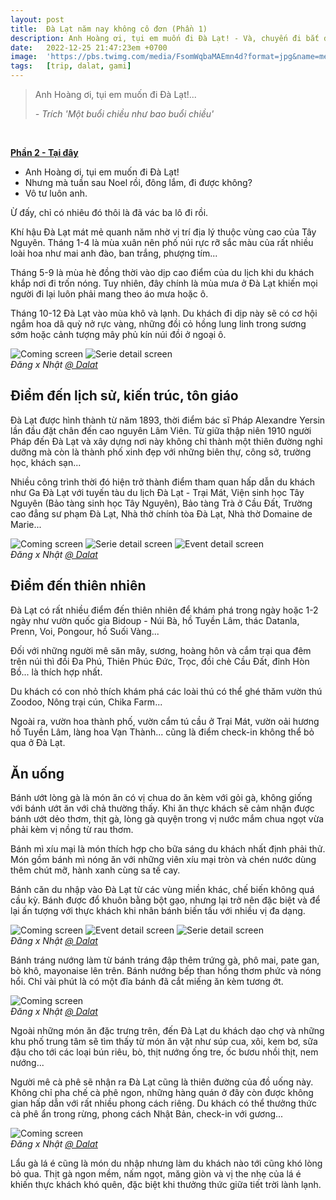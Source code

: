 ```yaml
---
layout: post
title:  Đà Lạt năm nay không cô đơn (Phần 1)
description: Anh Hoàng ơi, tụi em muốn đi Đà Lạt! - Và, chuyến đi bắt đầu...
date:   2022-12-25 21:47:23em +0700
image:  'https://pbs.twimg.com/media/FsomWqbaMAEmn4d?format=jpg&name=medium'
tags:   [trip, dalat, gami]
---
```


> Anh Hoàng ơi, tụi em muốn đi Đà Lạt!...
>
> <cite>- Trích 'Một buổi chiều như bao buổi chiều'</cite>
<br>

**[Phần 2 - Tại đây](/blog/da-lat-nam-nay-khong-co-don-phan-2)**

- Anh Hoàng ơi, tụi em muốn đi Đà Lạt!
- Nhưng mà tuần sau Noel rồi, đông lắm, đi được không?
- Vô tư luôn anh.

Ừ đấy, chỉ có nhiêu đó thôi là đã vác ba lô đi rồi.

Khí hậu Đà Lạt mát mẻ quanh năm nhờ vị trí địa lý thuộc vùng cao của Tây Nguyên. Tháng 1-4 là mùa xuân nên phố núi rực rỡ sắc màu của rất nhiều loài hoa như mai anh đào, ban trắng, phượng tím...

Tháng 5-9 là mùa hè đồng thời vào dịp cao điểm của du lịch khi du khách khắp nơi đi trốn nóng. Tuy nhiên, đây chính là mùa mưa ở Đà Lạt khiến mọi người đi lại luôn phải mang theo áo mưa hoặc ô.

Tháng 10-12 Đà Lạt vào mùa khô và lạnh. Du khách đi dịp này sẽ có cơ hội ngắm hoa dã quỳ nở rực vàng, những đồi cỏ hồng lung linh trong sương sớm hoặc cảnh tượng mây phủ kín núi đồi ở ngoại ô.

<div class="gallery-box">
  <div class="gallery">
    <img src="https://pbs.twimg.com/media/FsoikNhakAIR7mj?format=jpg&name=medium" loading="lazy" alt="Coming screen">
    <img src="https://pbs.twimg.com/media/FsoikNgaAAAuk2k?format=jpg&name=medium" loading="lazy" alt="Serie detail screen">
  </div>
  <em>Đăng x Nhật <a href="https://apps.apple.com/app/race-weather-app/id6444075511"> @ Dalat</a></em>
</div>

## Điểm đến lịch sử, kiến trúc, tôn giáo

Đà Lạt được hình thành từ năm 1893, thời điểm bác sĩ Pháp Alexandre Yersin lần đầu đặt chân đến cao nguyên Lâm Viên. Từ giữa thập niên 1910 người Pháp đến Đà Lạt và xây dựng nơi này không chỉ thành một thiên đường nghỉ dưỡng mà còn là thành phố xinh đẹp với những biên thự, công sở, trường học, khách sạn...

Nhiều công trình thời đó hiện trở thành điểm tham quan hấp dẫn du khách như Ga Đà Lạt với tuyến tàu du lịch Đà Lạt - Trại Mát, Viện sinh học Tây Nguyên (Bảo tàng sinh học Tây Nguyên), Bảo tàng Trà ở Cầu Đất, Trường cao đẳng sư phạm Đà Lạt, Nhà thờ chính tòa Đà Lạt, Nhà thờ Domaine de Marie...

<div class="gallery-box">
  <div class="gallery">
    <img src="https://pbs.twimg.com/media/FsoikNkaQAAQIvo?format=jpg&name=medium" loading="lazy" alt="Coming screen">
    <img src="https://pbs.twimg.com/media/FsoiwnKaYAQ8EUK?format=jpg&name=medium" loading="lazy" alt="Serie detail screen">
    <img src="https://pbs.twimg.com/media/Fsoi1kzaUAADtVb?format=jpg&name=medium" loading="lazy" alt="Event detail screen">
  </div>
  <em>Đăng x Nhật <a href="https://apps.apple.com/app/race-weather-app/id6444075511">@ Dalat</a></em>
</div>

## Điểm đến thiên nhiên

Đà Lạt có rất nhiều điểm đến thiên nhiên để khám phá trong ngày hoặc 1-2 ngày như vườn quốc gia Bidoup - Núi Bà, hồ Tuyền Lâm, thác Datanla, Prenn, Voi, Pongour, hồ Suối Vàng...

Đối với những người mê săn mây, sương, hoàng hôn và cắm trại qua đêm trên núi thì đồi Đa Phú, Thiên Phúc Đức, Trọc, đồi chè Cầu Đất, đỉnh Hòn Bồ... là thích hợp nhất.

Du khách có con nhỏ thích khám phá các loài thú có thể ghé thăm vườn thú Zoodoo, Nông trại cún, Chika Farm...

Ngoài ra, vườn hoa thành phố, vườn cẩm tú cầu ở Trại Mát, vườn oải hương hồ Tuyền Lâm, làng hoa Vạn Thành... cũng là điểm check-in không thể bỏ qua ở Đà Lạt.


## Ăn uống

Bánh ướt lòng gà là món ăn có vị chua do ăn kèm với gỏi gà, không giống với bánh ướt ăn với chả thường thấy. Khi ăn thực khách sẽ cảm nhận được bánh ướt dẻo thơm, thịt gà, lòng gà quyện trong vị nước mắm chua ngọt vừa phải kèm vị nồng từ rau thơm.

Bánh mì xíu mại là món thích hợp cho bữa sáng du khách nhất định phải thử. Món gồm bánh mì nóng ăn với những viên xíu mại tròn và chén nước dùng thêm chút mỡ, hành xanh cùng sa tế cay.

Bánh căn du nhập vào Đà Lạt từ các vùng miền khác, chế biến không quá cầu kỳ. Bánh được đổ khuôn bằng bột gạo, nhưng lại trở nên đặc biệt và để lại ấn tượng với thực khách khi nhân bánh biến tấu với nhiều vị đa dạng.

<div class="gallery-box">
  <div class="gallery">
    <img src="https://pbs.twimg.com/media/FsoiwnGaUAAs1Ty?format=jpg&name=medium" loading="lazy" alt="Coming screen">
    <img src="https://pbs.twimg.com/media/Fsoi1kxakAAUk-E?format=jpg&name=medium" loading="lazy" alt="Event detail screen">
    <img src="https://pbs.twimg.com/media/FsoiwnPaYAEmkpf?format=jpg&name=medium" loading="lazy" alt="Serie detail screen">
  </div>
  <em>Đăng x Nhật <a href="https://apps.apple.com/app/race-weather-app/id6444075511">@ Dalat</a></em>
</div>

Bánh tráng nướng làm từ bánh tráng đập thêm trứng gà, phô mai, pate gan, bò khô, mayonaise lên trên. Bánh nướng bếp than hồng thơm phức và nóng hổi. Chỉ vài phút là có một đĩa bánh đã cắt miếng ăn kèm tương ớt.

<div class="gallery-box">
  <div class="gallery">
    <img src="https://pbs.twimg.com/media/Fsoj08uaQAAVB5C?format=jpg&name=medium" loading="lazy" alt="Coming screen">
  </div>
  <em>Đăng x Nhật <a href="https://apps.apple.com/app/race-weather-app/id6444075511">@ Dalat</a></em>
</div>

Ngoài những món ăn đặc trưng trên, đến Đà Lạt du khách dạo chợ và những khu phố trung tâm sẽ tìm thấy từ món ăn vặt như súp cua, xôi, kem bơ, sữa đậu cho tới các loại bún riêu, bò, thịt nướng ống tre, ốc bươu nhồi thịt, nem nướng...

Người mê cà phê sẽ nhận ra Đà Lạt cũng là thiên đường của đồ uống này. Không chỉ pha chế cà phê ngon, những hàng quán ở đây còn được không gian hấp dẫn với rất nhiều phong cách riêng. Du khách có thể thưởng thức cà phê ẩn trong rừng, phong cách Nhật Bản, check-in với gương...

<div class="gallery-box">
  <div class="gallery">
    <img src="https://pbs.twimg.com/media/Fsoj08qacAAsa10?format=jpg&name=medium" loading="lazy" alt="Coming screen">
  </div>
  <em>Đăng x Nhật <a href="https://apps.apple.com/app/race-weather-app/id6444075511">@ Dalat</a></em>
</div>

Lẩu gà lá é cũng là món du nhập nhưng làm du khách nào tới cũng khó lòng bỏ qua. Thịt gà ngon mềm, nấm ngọt, măng giòn và vị the nhẹ của lá é khiến thực khách khó quên, đặc biệt khi thưởng thức giữa tiết trời lành lạnh.


